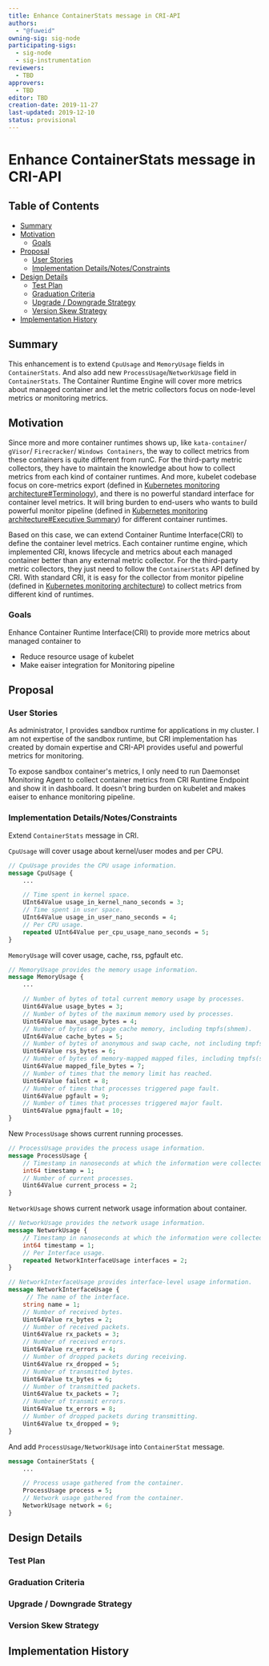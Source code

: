 ```yaml
---
title: Enhance ContainerStats message in CRI-API
authors:
  - "@fuweid"
owning-sig: sig-node
participating-sigs:
  - sig-node
  - sig-instrumentation
reviewers:
  - TBD
approvers:
  - TBD
editor: TBD
creation-date: 2019-11-27
last-updated: 2019-12-10
status: provisional
---
```


# Enhance ContainerStats message in CRI-API

## Table of Contents

<!-- toc -->
- [Summary](#summary)
- [Motivation](#motivation)
  - [Goals](#goals)
- [Proposal](#proposal)
  - [User Stories](#user-stories)
  - [Implementation Details/Notes/Constraints](#implementation-detailsnotesconstraints)
- [Design Details](#design-details)
  - [Test Plan](#test-plan)
  - [Graduation Criteria](#graduation-criteria)
  - [Upgrade / Downgrade Strategy](#upgrade--downgrade-strategy)
  - [Version Skew Strategy](#version-skew-strategy)
- [Implementation History](#implementation-history)
<!-- /toc -->

## Summary

This enhancement is to extend `CpuUsage` and `MemoryUsage` fields in
`ContainerStats`. And also add new `ProcessUsage`/`NetworkUsage` field in
`ContainerStats`. The Container Runtime Engine will cover more metrics about
managed container and let the metric collectors focus on node-level metrics or
monitoring metrics.

## Motivation

Since more and more container runtimes shows up, like `kata-container`/
`gVisor`/ `Firecracker`/ `Windows Containers`, the way to collect metrics from
these containers is quite different from runC. For the third-party metric
collectors, they have to maintain the knowledge about how to collect metrics
from each kind of container runtimes. And more, kubelet codebase focus on
core-metrics export (defined in [Kubernetes monitoring architecture#Terminology](https://github.com/kubernetes/community/blob/master/contributors/design-proposals/instrumentation/monitoring_architecture.md#terminology)),
and there is no powerful standard interface for container level metrics.
It will bring burden to end-users who wants to build powerful monitor pipeline
(defined in [Kubernetes monitoring architecture#Executive Summary](https://github.com/kubernetes/community/blob/master/contributors/design-proposals/instrumentation/monitoring_architecture.md#executive-summary)) for different container runtimes.

Based on this case, we can extend Container Runtime Interface(CRI) to define
the container level metrics. Each container runtime engine, which implemented
CRI, knows lifecycle and metrics about each managed container better than any
external metric collector. For the third-party metric collectors, they just
need to follow the `ContainerStats` API defined by CRI. With standard CRI,
it is easy for the collector from monitor pipeline (defined in [Kubernetes monitoring architecture](https://github.com/kubernetes/community/blob/master/contributors/design-proposals/instrumentation/monitoring_architecture.md#executive-summary)) to collect metrics from different kind of runtimes.

### Goals

Enhance Container Runtime Interface(CRI) to provide more metrics about managed
container to

- Reduce resource usage of kubelet
- Make eaiser integration for Monitoring pipeline

## Proposal

### User Stories

As administrator, I provides sandbox runtime for applications in my cluster. I
am not expertise of the sandbox runtime, but CRI implementation has created by
domain expertise and CRI-API provides useful and powerful metrics for
monitoring.

To expose sandbox container's metrics, I only need to run Daemonset Monitoring
Agent to collect container metrics from CRI Runtime Endpoint and show it in
dashboard. It doesn't bring burden on kubelet and makes eaiser to enhance
monitoring pipeline.

### Implementation Details/Notes/Constraints

Extend `ContainerStats` message in CRI.

`CpuUsage` will cover usage about kernel/user modes and per CPU.

```protobuf
// CpuUsage provides the CPU usage information.
message CpuUsage {
    ...

    // Time spent in kernel space.
    UInt64Value usage_in_kernel_nano_seconds = 3;
    // Time spent in user space.
    UInt64Value usage_in_user_nano_seconds = 4;
    // Per CPU usage.
    repeated UInt64Value per_cpu_usage_nano_seconds = 5;
}
```

`MemoryUsage` will cover usage, cache, rss, pgfault etc.

```protobuf
// MemoryUsage provides the memory usage information.
message MemoryUsage {
    ...

    // Number of bytes of total current memory usage by processes.
    Uint64Value usage_bytes = 3;
    // Number of bytes of the maximum memory used by processes.
    Uint64Value max_usage_bytes = 4;
    // Number of bytes of page cache memory, including tmpfs(shmem).
    UInt64Value cache_bytes = 5;
    // Number of bytes of anonymous and swap cache, not including tmpfs(shmem).
    Uint64Value rss_bytes = 6;
    // Number of bytes of memory-mapped mapped files, including tmpfs(shmem).
    Uint64Value mapped_file_bytes = 7;
    // Number of times that the memory limit has reached.
    Uint64Value failcnt = 8;
    // Number of times that processes triggered page fault.
    Uint64Value pgfault = 9;
    // Number of times that processes triggered major fault.
    Uint64Value pgmajfault = 10;
}
```

New `ProcessUsage` shows current running processes.

```protobuf
// ProcessUsage provides the process usage information.
message ProcessUsage {
    // Timestamp in nanoseconds at which the information were collected. Must be > 0.
    int64 timestamp = 1;
    // Number of current processes.
    Uint64Value current_process = 2;
}
```

`NetworkUsage` shows current network usage information about container.

```protobuf
// NetworkUsage provides the network usage information.
message NetworkUsage {
    // Timestamp in nanoseconds at which the information were collected. Must be > 0.
    int64 timestamp = 1;
    // Per Interface usage.
    repeated NetworkInterfaceUsage interfaces = 2;
}

// NetworkInterfaceUsage provides interface-level usage information.
message NetworkInterfaceUsage {
     // The name of the interface.
    string name = 1;
    // Number of received bytes.
    Uint64Value rx_bytes = 2;
    // Number of received packets.
    Uint64Value rx_packets = 3;
    // Number of received errors.
    Uint64Value rx_errors = 4;
    // Number of dropped packets during receiving.
    Uint64Value rx_dropped = 5;
    // Number of transmitted bytes.
    Uint64Value tx_bytes = 6;
    // Number of transmitted packets.
    Uint64Value tx_packets = 7;
    // Number of transmit errors.
    Uint64Value tx_errors = 8;
    // Number of dropped packets during transmitting.
    Uint64Value tx_dropped = 9;
}
```

And add `ProcessUsage/NetworkUsage` into `ContainerStat` message.

```protobuf
message ContainerStats {
    ...

    // Process usage gathered from the container.
    ProcessUsage process = 5;
    // Network usage gathered from the container.
    NetworkUsage network = 6;
}
```

## Design Details

### Test Plan

<!-- TBD -->

### Graduation Criteria

<!-- TBD -->

### Upgrade / Downgrade Strategy

<!-- TBD -->

### Version Skew Strategy

<!-- TBD -->

## Implementation History

<!-- TBD -->
